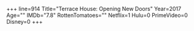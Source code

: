 +++
line=914
Title="Terrace House: Opening New Doors"
Year=2017
Age=""
IMDb="7.8"
RottenTomatoes=""
Netflix=1
Hulu=0
PrimeVideo=0
Disney=0
+++

